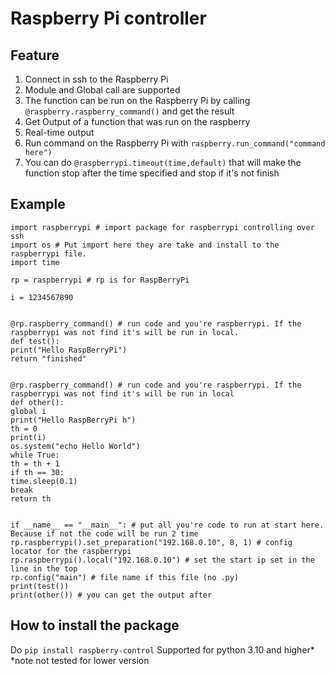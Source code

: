 # **Raspberry Pi controller**
## Feature

 1. Connect in ssh to the Raspberry Pi
 2.  Module and Global call are supported
 3. The function can be run on the Raspberry Pi  by calling `@raspberry.raspberry_command()` and get the result
 4. Get Output of a function that was run on the raspberry
 5. Real-time output
 6. Run command on the Raspberry Pi with `raspberry.run_command("command here")`
 7. You can do `@raspberrypi.timeout(time,default)` that will make the function stop after the time specified and stop if it's not finish
## Example

    import raspberrypi # import package for raspberrypi controlling over ssh  
    import os # Put import here they are take and install to the raspberrypi file.  
    import time  
      
    rp = raspberrypi # rp is for RaspBerryPi  
      
    i = 1234567890  
      
      
    @rp.raspberry_command() # run code and you're raspberrypi. If the raspberrypi was not find it's will be run in local.  
    def test():  
    print("Hello RaspBerryPi")  
    return "finished"  
      
      
    @rp.raspberry_command() # run code and you're raspberrypi. If the raspberrypi was not find it's will be run in local  
    def other():  
    global i  
    print("Hello RaspBerryPi h")  
    th = 0  
    print(i)  
    os.system("echo Hello World")  
    while True:  
    th = th + 1  
    if th == 30:  
    time.sleep(0.1)  
    break  
    return th  
      
      
    if __name__ == "__main__": # put all you're code to run at start here. Because if not the code will be run 2 time  
    rp.raspberrypi().set_preparation("192.168.0.10", 8, 1) # config locator for the raspberrypi  
    rp.raspberrypi().local("192.168.0.10") # set the start ip set in the line in the top  
    rp.config("main") # file name if this file (no .py)  
    print(test())  
    print(other()) # you can get the output after

## How to install the package
Do `pip install raspberry-control`
Supported for python 3.10 and higher*
*note not tested for lower version
